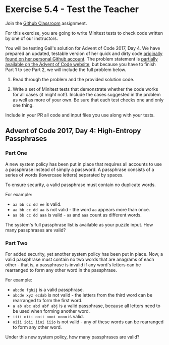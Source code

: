 # Exercise 5.4 - Test the Teacher
Join the [Github Classroom](https://classroom.github.com/a/mgthN6qV) assignment.

For this exercise, you are going to write Minitest tests to check code written by one of our instructors.

You will be testing Gail's solution for Advent of Code 2017, Day 4. We have prepared an updated, testable version of her quick and dirty code [originally found on her personal Github account](https://github.com/gailcarmichael/adventofcode2017). The problem statement is [partially available on the Advent of Code website](https://adventofcode.com/2017/day/4), but because you have to finish Part 1 to see Part 2, we will include the full problem below.

1. Read through the problem and the provided solution code.

2. Write a set of Minitest tests that demonstrate whether the code works for all cases (it might not!). Include the cases suggested in the problem as well as more of your own. Be sure that each test checks one and only one thing.

Include in your PR all code and input files you use along with your tests.

## Advent of Code 2017, Day 4: High-Entropy Passphrases
### Part One
A new system policy has been put in place that requires all accounts to use a passphrase instead of simply a password. A passphrase consists of a series of words (lowercase letters) separated by spaces.

To ensure security, a valid passphrase must contain no duplicate words.

For example:
* `aa bb cc dd ee` is valid.
* `aa bb cc dd aa` is not valid - the word `aa` appears more than once.
* `aa bb cc dd aaa` is valid - `aa` and `aaa` count as different words.

The system's full passphrase list is available as your puzzle input. How many passphrases are valid?

### Part Two
For added security, yet another system policy has been put in place. Now, a valid passphrase must contain no two words that are anagrams of each other - that is, a passphrase is invalid if any word's letters can be rearranged to form any other word in the passphrase.

For example:
* `abcde fghij` is a valid passphrase.
* `abcde xyz ecdab` is not valid - the letters from the third word can be rearranged to form the first word.
* `a ab abc abd abf abj` is a valid passphrase, because all letters need to be used when forming another word.
* `iiii oiii ooii oooi oooo` is valid.
* `oiii ioii iioi iiio` is not valid - any of these words can be rearranged to form any other word.

Under this new system policy, how many passphrases are valid?
